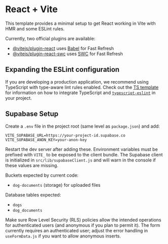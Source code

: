 # React + Vite

This template provides a minimal setup to get React working in Vite with HMR and some ESLint rules.

Currently, two official plugins are available:

- [@vitejs/plugin-react](https://github.com/vitejs/vite-plugin-react/blob/main/packages/plugin-react) uses [Babel](https://babeljs.io/) for Fast Refresh
- [@vitejs/plugin-react-swc](https://github.com/vitejs/vite-plugin-react/blob/main/packages/plugin-react-swc) uses [SWC](https://swc.rs/) for Fast Refresh

## Expanding the ESLint configuration

If you are developing a production application, we recommend using TypeScript with type-aware lint rules enabled. Check out the [TS template](https://github.com/vitejs/vite/tree/main/packages/create-vite/template-react-ts) for information on how to integrate TypeScript and [`typescript-eslint`](https://typescript-eslint.io) in your project.

## Supabase Setup

Create a `.env` file in the project root (same level as `package.json`) and add:

```
VITE_SUPABASE_URL=https://your-project-id.supabase.co
VITE_SUPABASE_ANON_KEY=your-anon-key
```

Restart the dev server after adding these. Environment variables must be prefixed with `VITE_` to be exposed to the client bundle. The Supabase client is initialized in `src/lib/supabaseClient.js` and will warn in the console if these values are missing.

Buckets expected by current code:

- `dog-documents` (storage) for uploaded files

Database tables expected:

- `dogs`
- `dog_documents`

Make sure Row Level Security (RLS) policies allow the intended operations for authenticated users (and anonymous if you plan to permit it). The form currently requires an authenticated user; adjust the error handling in `useFormData.js` if you want to allow anonymous inserts.
